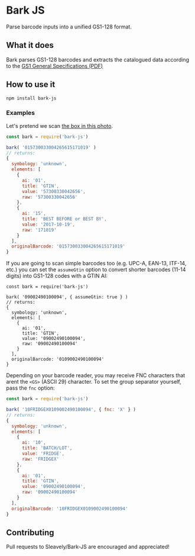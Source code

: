 # Bark JS

 Parse barcode inputs into a unified GS1-128 format.

## What it does

Bark parses GS1-128 barcodes and extracts the catalogued data according to the [GS1 General Specifications (PDF)](https://www.gs1.org/sites/default/files/docs/barcodes/GS1_General_Specifications.pdf)

## How to use it

```
npm install bark-js
```

### Examples

Let's pretend we scan [the box in this photo](https://goo.gl/photos/HCE7WrNHDKvQL5ei8).

```javascript
const bark = require('bark-js')

bark( '015730033004265615171019' )
// returns:
{
  symbology: 'unknown',
  elements: [
    {
      ai: '01',
      title: 'GTIN',
      value: '57300330042656',
      raw: '57300330042656'
    },
    {
      ai: '15',
      title: 'BEST BEFORE or BEST BY',
      value: '2017-10-19',
      raw: '171019'
    }
  ],
  originalBarcode: '015730033004265615171019'
}
```

If you are going to scan simple barcodes too (e.g. UPC-A, EAN-13, ITF-14, etc.) you can set the `assumeGtin` option to convert shorter barcodes (11-14 digits) into GS1-128 codes with a GTIN AI:

```
const bark = require('bark-js')

bark( '09002490100094', { assumeGtin: true } )
// returns:
{
  symbology: 'unknown',
  elements: [
    {
      ai: '01',
      title: 'GTIN',
      value: '09002490100094',
      raw: '09002490100094'
    }
  ],
  originalBarcode: '0109002490100094'
}
```

Depending on your barcode reader, you may receive FNC characters that arent the `<GS>` (ASCII 29) character. To set the group separator yourself, pass the `fnc` option:

```javascript
const bark = require('bark-js')

bark( '10FRIDGEX0109002490100094', { fnc: 'X' } )
// returns:
{
  symbology: 'unknown',
  elements: [
    {
      ai: '10',
      title: 'BATCH/LOT',
      value: 'FRIDGE',
      raw: 'FRIDGEX'
    },
    {
      ai: '01',
      title: 'GTIN',
      value: '09002490100094',
      raw: '09002490100094'
    }
  ],
  originalBarcode: '10FRIDGEX0109002490100094'
}
```

## Contributing

Pull requests to Sleavely/Bark-JS are encouraged and appreciated!
